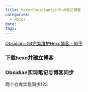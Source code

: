 ```yaml
---
title: hexo+Obsidian+github笔记博客
categories:
  - Notes
date:
tags:
---
```


[Obsidian+Git完美维护Hexo博客 - 知乎](https://zhuanlan.zhihu.com/p/554333805)

### 下载hexo并建立博客


### Obsidian实现笔记与博客同步
两个仓库实现同步123